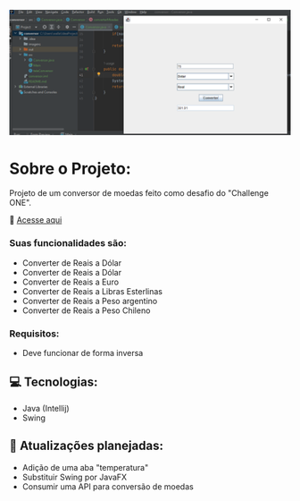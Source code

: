 ![tela inicial do programa](imagens/tela.PNG)

#  Sobre o Projeto:

Projeto de um conversor de moedas feito como desafio do "Challenge ONE". 

🔗 [Acesse aqui](https://wallacemod.github.io/challenge-codificador/)

### Suas funcionalidades são:
- Converter de Reais a Dólar
- Converter de Reais a Dólar
- Converter de Reais a Euro
- Converter de Reais a Libras Esterlinas
- Converter de Reais a Peso argentino
- Converter de Reais a Peso Chileno

### Requisitos:
- Deve funcionar de forma inversa

## 💻 Tecnologias:

- Java (Intellij)
- Swing

## 🚀 Atualizações planejadas: 

- Adição de uma aba "temperatura"
- Substituir Swing por JavaFX
- Consumir uma API para conversão de moedas